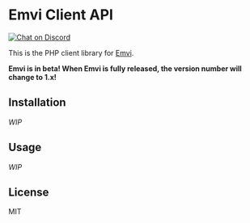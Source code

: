 # Emvi Client API

<a href="https://discord.gg/5UWdRh"><img src="https://img.shields.io/discord/739184135649886288?logo=discord" alt="Chat on Discord"></a>

This is the PHP client library for [Emvi](https://emvi.com/).

**Emvi is in beta! When Emvi is fully released, the version number will change to 1.x!**

## Installation

*WIP*

## Usage

*WIP*

## License

MIT
